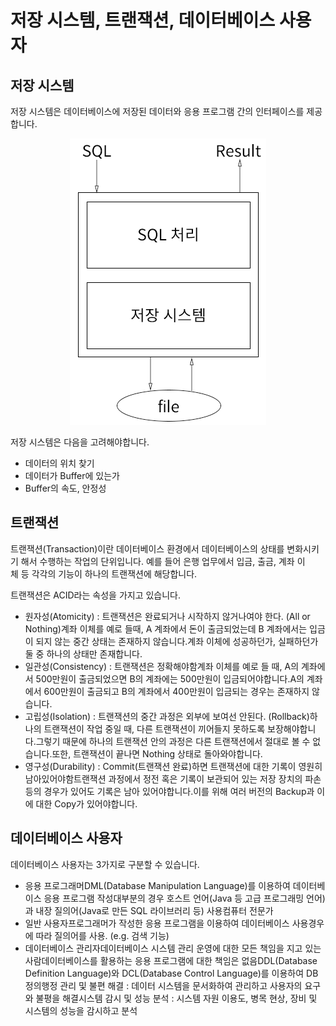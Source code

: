 # 저장 시스템, 트랜잭션, 데이터베이스 사용자

## 저장 시스템

저장 시스템은 데이터베이스에 저장된 데이터와 응용 프로그램 간의 인터페이스를 제공합니다.

<p align="center"><img src="../../images/데이터베이스/저장 시스템, 트랜잭션, 데이터베이스 사용자-Untitled.png"></p>

저장 시스템은 다음을 고려해야합니다.

- 데이터의 위치 찾기
- 데이터가 Buffer에 있는가
- Buffer의 속도, 안정성

## 트랜잭션

트랜잭션(Transaction)이란 데이터베이스 환경에서 데이터베이스의 상태를 변화시키기 해서 수행하는 작업의 단위입니다. 예를 들어 은행 업무에서 입금, 출금, 계좌 이체 등 각각의 기능이 하나의 트랜잭션에 해당합니다.

트랜잭션은 ACID라는 속성을 가지고 있습니다.

- 원자성(Atomicity) : 트랜잭션은 완료되거나 시작하지 않거나여야 한다. (All or Nothing)계좌 이체를 예로 들때, A 계좌에서 돈이 출금되었는데 B 계좌에서는 입금이 되지 않는 중간 상태는 존재하지 않습니다.계좌 이체에 성공하던가, 실패하던가 둘 중 하나의 상태만 존재합니다.
- 일관성(Consistency) : 트랜잭션은 정확해야함계좌 이체를 예로 들 때, A의 계좌에서 500만원이 출금되었으면 B의 계좌에는 500만원이 입금되어야합니다.A의 계좌에서 600만원이 출금되고 B의 계좌에서 400만원이 입금되는 경우는 존재하지 않습니다.
- 고립성(Isolation) : 트랜잭션의 중간 과정은 외부에 보여선 안된다. (Rollback)하나의 트랜잭션이 작업 중일 때, 다른 트랜잭션이 끼어들지 못하도록 보장해야합니다.그렇기 때문에 하나의 트랜잭션 안의 과정은 다른 트랜잭션에서 절대로 볼 수 없습니다.또한, 트랜잭션이 끝나면 Nothing 상태로 돌아와야합니다.
- 영구성(Durability) : Commit(트랜잭션 완료)하면 트랜잭션에 대한 기록이 영원히 남아있어야함트랜잭션 과정에서 정전 혹은 기록이 보관되어 있는 저장 장치의 파손 등의 경우가 있어도 기록은 남아 있어야합니다.이를 위해 여러 버전의 Backup과 이에 대한 Copy가 있어야합니다.


## 데이터베이스 사용자

데이터베이스 사용자는 3가지로 구분할 수 있습니다.

- 응용 프로그래머DML(Database Manipulation Language)를 이용하여 데이터베이스 응용 프로그램 작성대부분의 경우 호스트 언어(Java 등 고급 프로그래밍 언어)과 내장 질의어(Java로 만든 SQL 라이브러리 등) 사용컴퓨터 전문가
- 일반 사용자프로그래머가 작성한 응용 프로그램을 이용하여 데이터베이스 사용경우에 따라 질의어를 사용. (e.g. 검색 기능)
- 데이터베이스 관리자데이터베이스 시스템 관리 운영에 대한 모든 책임을 지고 있는 사람데이터베이스를 활용하는 응용 프로그램에 대한 책임은 없음DDL(Database Definition Language)와 DCL(Database Control Language)를 이용하여 DB 정의행정 관리 및 불편 해결 : 데이터 시스템을 문서화하여 관리하고 사용자의 요구와 불평을 해결시스템 감시 및 성능 분석 : 시스템 자원 이용도, 병목 현상, 장비 및 시스템의 성능을 감시하고 분석